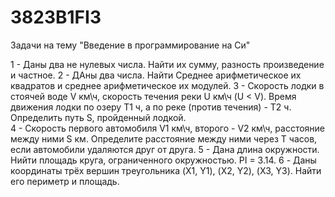 # 3823B1FI3
Задачи на тему "Введение в программирование на Си"

1 - Даны два не нулевых числа. Найти их сумму, разность произведение и частное.
2 - ДАны два числа. Найти Среднее арифметическое их квадратов и среднее арифметическое их модулей.
3 - Скорость лодки в стоячей воде V  км\ч, скорость течения реки U км\ч (U < V). Время движения лодки по озеру T1 ч, а по реке (против течения) - T2 ч. Определить путь S, пройденный лодкой.\
4 - Скорость первого автомобиля V1 км\ч, второго - V2 км\ч, расстояние между ними S км. Определите расстояние между ними через T часов, если автомобили удаляются друг от друга.
5 - Дана длина окружности. Нийти площадь круга, ограниченного окружностью. PI = 3.14.
6 - Даны координаты трёх вершин треугольника (X1, Y1), (X2, Y2), (X3, Y3). Найти его периметр и площадь.    

